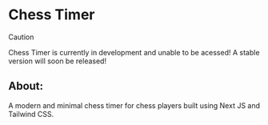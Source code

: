 # Chess Timer

> [!Caution]
> Chess Timer is currently in development and unable to be acessed! A stable version will soon be released!

## About:

A modern and minimal chess timer for chess players built using Next JS and Tailwind CSS.
